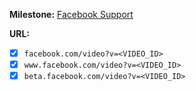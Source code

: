 **Milestone:**
[Facebook Support](https://github.com/lejenome/html5-video-everywhere/milestones/Facebook%20Support)

**URL:**
- [x] `facebook.com/video?v=<VIDEO_ID>`
- [x] `www.facebook.com/video?v=<VIDEO_ID>`
- [x] `beta.facebook.com/video?v=<VIDEO_ID>`

